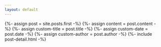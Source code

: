 ```yaml
---
layout: default
---
```

  {%- assign post = site.posts.first -%}
  {%- assign content = post.content -%}
  {%- assign custom-title = post.title -%}
  {%- assign custom-date = post.date -%}
  {%- assign custom-author = post.author -%}
  {%- include post-detail.html -%}
